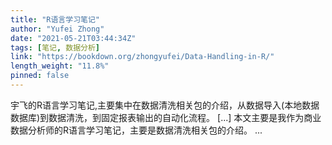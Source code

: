 ```yaml
---
title: "R语言学习笔记"
author: "Yufei Zhong"
date: "2021-05-21T03:44:34Z"
tags: [笔记, 数据分析]
link: "https://bookdown.org/zhongyufei/Data-Handling-in-R/"
length_weight: "11.8%"
pinned: false
---
```


宇飞的R语言学习笔记,主要集中在数据清洗相关包的介绍，从数据导入(本地数据 数据库)到数据清洗，到固定报表输出的自动化流程。 [...] 本文主要是我作为商业数据分析师的R语言学习笔记，主要是数据清洗相关包的介绍。 ...
